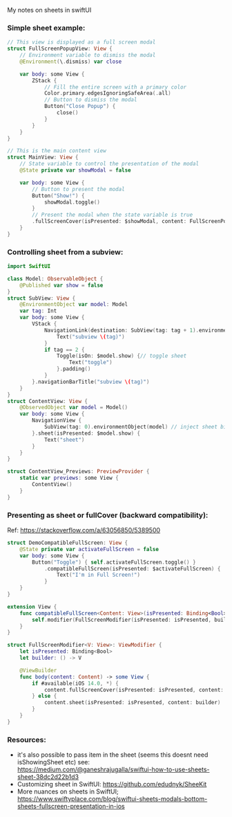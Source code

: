 My notes on sheets in swiftUI<!--more-->

### Simple sheet example: 

```swift
// This view is displayed as a full screen modal
struct FullScreenPopupView: View {
    // Environment variable to dismiss the modal
    @Environment(\.dismiss) var close

    var body: some View {
        ZStack {
            // Fill the entire screen with a primary color
            Color.primary.edgesIgnoringSafeArea(.all)
            // Button to dismiss the modal
            Button("Close Popup") {
                close()
            }
        }
    }
}

// This is the main content view
struct MainView: View {
    // State variable to control the presentation of the modal
    @State private var showModal = false

    var body: some View {
        // Button to present the modal
        Button("Show!") {
            showModal.toggle()
        }
        // Present the modal when the state variable is true
        .fullScreenCover(isPresented: $showModal, content: FullScreenPopupView.init)
    }
}
```

### Controlling sheet from a subview:

```swift
import SwiftUI

class Model: ObservableObject {
    @Published var show = false
}
struct SubView: View {
    @EnvironmentObject var model: Model
    var tag: Int
    var body: some View {
        VStack {
            NavigationLink(destination: SubView(tag: tag + 1).environmentObject(model)) {
                Text("subview \(tag)")
            }
            if tag == 2 {
                Toggle(isOn: $model.show) {// toggle sheet
                    Text("toggle")
                }.padding()
            }
        }.navigationBarTitle("subview \(tag)")
    }
}
struct ContentView: View {
    @ObservedObject var model = Model()
    var body: some View {
        NavigationView {
            SubView(tag: 0).environmentObject(model) // inject sheet binding
        }.sheet(isPresented: $model.show) {
            Text("sheet")
        }
    }
}

struct ContentView_Previews: PreviewProvider {
    static var previews: some View {
        ContentView()
    }
}
```

### Presenting as sheet or fullCover (backward compatibility):
Ref: https://stackoverflow.com/a/63056850/5389500

```swift
struct DemoCompatibleFullScreen: View {
    @State private var activateFullScreen = false
    var body: some View {
        Button("Toggle") { self.activateFullScreen.toggle() }
            .compatibleFullScreen(isPresented: $activateFullScreen) {
                Text("I'm in Full Screen!")
            }
    }
}

extension View {
    func compatibleFullScreen<Content: View>(isPresented: Binding<Bool>, @ViewBuilder content: @escaping () -> Content) -> some View {
        self.modifier(FullScreenModifier(isPresented: isPresented, builder: content))
    }
}

struct FullScreenModifier<V: View>: ViewModifier {
    let isPresented: Binding<Bool>
    let builder: () -> V

    @ViewBuilder
    func body(content: Content) -> some View {
        if #available(iOS 14.0, *) {
            content.fullScreenCover(isPresented: isPresented, content: builder)
        } else {
            content.sheet(isPresented: isPresented, content: builder)
        }
    }
}
```

### Resources:
- it's also possible to pass item in the sheet (seems this doesnt need isShowingSheet etc) see:  https://medium.com/@ganeshrajugalla/swiftui-how-to-use-sheets-sheet-38dc2d22b1d3
- Customizing sheet in SwiftUI: https://github.com/edudnyk/SheeKit
- More nuances on sheets in SwiftUI; https://www.swiftyplace.com/blog/swiftui-sheets-modals-bottom-sheets-fullscreen-presentation-in-ios



